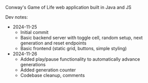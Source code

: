 Conway's Game of Life web application built in Java and JS

Dev notes:
- 2024-11-25
    - Initial commit
    - Basic backend server with toggle cell, random setup, next generation and reset endpoints
    - Basic frontend (static grid, buttons, simple styling)
- 2024-11-26
    - Added play/pause functionality to automatically advance generations
    - Added generation counter
    - Codebase cleanup, comments